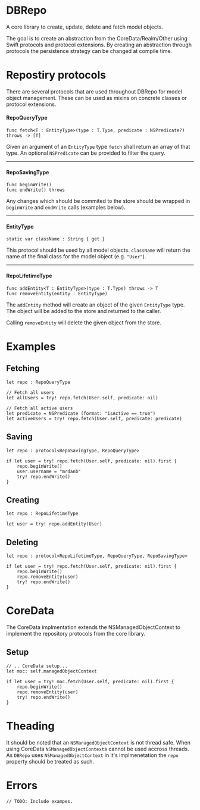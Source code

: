 # DBRepo

A core library to create, update, delete and fetch model objects.

The goal is to create an abstraction from the CoreData/Realm/Other using Swift protocols and protocol extensions. 
By creating an abstraction through protocols the persistence strategy can be changed at compile time.

# Repostiry protocols
There are several protocols that are used throughout DBRepo for model object management. These can be used as mixins on concrete classes or protocol extensions.
#### RepoQueryType
    func fetch<T : EntityType>(type : T.Type, predicate : NSPredicate?) throws -> [T]
Given an argument of an `EntityType` type `fetch` shall return an array of that type. An optional `NSPredicate` can be provided to filter the query.

---

#### RepoSavingType
    func beginWrite()
    func endWrite() throws
Any changes which should be commited to the store should be wrapped in `beginWrite` and `endWrite` calls (examples below).

---

#### EntityType
    static var className : String { get }
This protocol should be used by all model objects. `className` will return the name of the final class for the model object (e.g. `"User"`).

---

#### RepoLifetimeType
    func addEntity<T : EntityType>(type : T.Type) throws -> T
    func removeEntity(entity : EntityType)
The `addEntity` method will create an object of the given `EntityType` type. The object will be added to the store and returned to the caller.

Calling `removeEntity` will delete the given object from the store.

# Examples
## Fetching
    let repo : RepoQueryType

    // Fetch all users
    let allUsers = try! repo.fetch(User.self, predicate: nil)
    
    // Fetch all active users
    let predicate = NSPredicate (format: "isActive == true")
    let activeUsers = try! repo.fetch(User.self, predicate: predicate)
    
## Saving
    let repo : protocol<RepoSavingType, RepoQueryType>
    
    if let user = try! repo.fetch(User.self, predicate: nil).first {
        repo.beginWrite()
        user.username = "mrdanb"
        try! repo.endWrite()
    }
    
## Creating
    let repo : RepoLifetimeType

    let user = try! repo.addEntity(User)

## Deleting
    let repo : protocol<RepoLifetimeType, RepoQueryType, RepoSavingType>

    if let user = try! repo.fetch(User.self, predicate: nil).first {
        repo.beginWrite()
        repo.removeEntity(user)
        try! repo.endWrite()
    }

# CoreData
The CoreData implmentation extends the NSManagedObjectContext to implement the repository protocols from the core library.

## Setup
    // .. CoreData setup...
    let moc: self.managedObjectContext

    if let user = try! moc.fetch(User.self, predicate: nil).first {
        repo.beginWrite()
        repo.removeEntity(user)
        try! repo.endWrite()
    }

# Theading
It should be noted that an `NSManagedObjectContext` is not thread safe. When using CoreData `NSManagedObjectContext`s cannot be used accross threads.
As `DBRepo` uses `NSManagedObjectContext` in it's implmenetation the `repo` property should be treated as such.

# Errors
    // TODO: Include exampes.